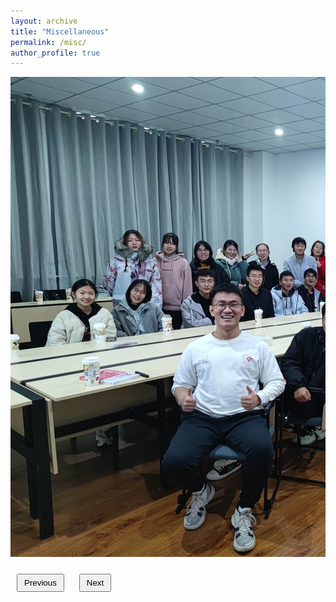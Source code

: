 ```yaml
---
layout: archive
title: "Miscellaneous"
permalink: /misc/
author_profile: true
---
```


<div id="scroll-container">
  <div class="scroll-item">
    <img src="../images/csu_2103.jpg" alt="CSU, 2021" />
    <div class="caption">When visiting Central South University as an exchange student...</div>
  </div>
  <div class="scroll-item">
    <img src="../images/ustb_graduation.png" alt="USTB,2024" />
    <div class="caption">Graduating from University of Science and Technology Beijing.</div>
  </div>
  <div class="scroll-item">
    <img src="../images/westlake_bar.jpg" alt="Westlake Bar" />
    <div class="caption">'Westlake Bar', nice to meet the gifted youngs.</div>
  </div>
  <div class="scroll-item">
    <img src="../images/PEBBLE_2024.jpg" alt="PEBBLE 2024" />
    <div class="caption">I am honored to serve as a teaching assistant...</div>
  </div>
</div>

<button id="prev-btn">Previous</button>
<button id="next-btn">Next</button>

<script>
  const scrollContainer = document.getElementById('scroll-container');
  const scrollItems = document.querySelectorAll('.scroll-item');
  const itemWidth = scrollItems[0].offsetWidth;
  let scrollPosition = 0;

  // 自动滚动图片
  let autoScrollInterval;

  function autoScroll() {
    scrollPosition -= itemWidth;
    scrollContainer.style.transform = `translateX(${scrollPosition}px)`;
    if (Math.abs(scrollPosition) >= itemWidth * (scrollItems.length - 1)) {
      scrollPosition = 0;
    }
  }

  // 启动自动滚动
  function startAutoScroll() {
    autoScrollInterval = setInterval(autoScroll, 3000); // 每3秒滚动一次
  }

  // 停止自动滚动
  function stopAutoScroll() {
    clearInterval(autoScrollInterval);
  }

  scrollContainer.addEventListener('mouseenter', () => {
    stopAutoScroll();
  });

  scrollContainer.addEventListener('mouseleave', () => {
    startAutoScroll();
  });

  // 手动滚动
  document.getElementById('next-btn').addEventListener('click', function() {
    autoScroll();
  });

  document.getElementById('prev-btn').addEventListener('click', function() {
    scrollPosition += itemWidth;
    scrollContainer.style.transform = `translateX(${scrollPosition}px)`;
    if (scrollPosition >= 0) {
      scrollPosition = -itemWidth * (scrollItems.length - 1);
    }
  });

  // 初始化
  startAutoScroll();
</script>

<style>
  #scroll-container {
    display: flex;
    width: 100%;
    overflow: hidden;
    position: relative;
    transition: transform 0.5s ease-in-out;
  }

  .scroll-item {
    min-width: 100%;
    flex: 0 0 auto;
    position: relative;
  }

  .scroll-item img {
    width: 100%;
    height: auto;
  }

  .caption {
    position: absolute;
    bottom: 0;
    left: 0;
    width: 100%;
    padding: 10px;
    background-color: rgba(0, 0, 0, 0.7);
    color: white;
    opacity: 0;
    transition: opacity 0.3s;
  }

  .scroll-item:hover .caption {
    opacity: 1;
  }

  button {
    margin: 10px;
    padding: 5px 10px;
    cursor: pointer;
  }
</style>